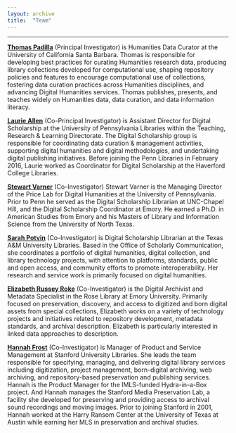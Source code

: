 ```yaml
---
layout: archive
title:  "Team"
---
```

---
[**Thomas Padilla**](http://www.thomaspadilla.org/) (Principal Investigator) is Humanities Data Curator at the University of California Santa Barbara. Thomas is responsible for developing best practices for curating Humanities research data, producing library collections developed for computational use, shaping repository policies and features to encourage computational use of collections, fostering data curation practices across Humanities disciplines, and advancing Digital Humanities services. Thomas publishes, presents, and teaches widely on Humanities data, data curation, and data information literacy.

[**Laurie Allen**](http://www.laurieallen.org/) (Co-Principal Investigator) is  Assistant Director for Digital Scholarship at the University of Pennsylvania Libraries within the Teaching, Research & Learning Directorate. The Digital Scholarship group is responsible for coordinating data curation & management activities, supporting digital humanities and digital methodologies, and undertaking digital publishing initiatives. Before joining the Penn Libraries in February 2016, Laurie worked as Coordinator for Digital Scholarship at the Haverford College Libraries. 

[**Stewart Varner**](https://stewartvarner.com/) (Co-Investigator) Stewart Varner is the Managing Director of the Price Lab for Digital Humanities at the University of Pennsylvania. Prior to Penn he served as the Digital Scholarship Librarian at UNC-Chapel Hill, and the Digital Scholarship Coordinator at Emory. He earned a Ph.D. in American Studies from Emory and his Masters of Library and Information Science from the University of North Texas.

[**Sarah Potvin**](http://library.tamu.edu/directory/people/spotvin) (Co-Investigator) is Digital Scholarship Librarian at the Texas A&M University Libraries. Based in the Office of Scholarly Communication, she coordinates a portfolio of digital humanities, digital collection, and library technology projects, with attention to platforms, standards, public and open access, and community efforts to promote interoperability. Her research and service work is primarily focused on digital humanities.

[**Elizabeth Russey Roke**](http://rose.library.emory.edu/about/staff-directory/roke-russey-elizabeth.html) (Co-Investigator) is the Digital Archivist and Metadata Specialist in the Rose Library at Emory University.   Primarily focused on preservation, discovery, and access to digitized and born digital assets from special collections, Elizabeth works on a variety of technology projects and initiatives related to repository development, metadata standards, and archival description.  Elizabeth is particularly interested in linked data approaches to description. 

[**Hannah Frost**](https://profiles.stanford.edu/hannah-frost) (Co-Investigator) is Manager of Product and Service Management at Stanford University Libraries. She leads the team responsible for specifying, managing, and delivering digital library services including digitization, project management, born-digital archiving, web archiving, and repository-based preservation and publishing services. Hannah is the Product Manager for the IMLS-funded Hydra-in-a-Box project. And Hannah manages the Stanford Media Preservation Lab, a facility she developed for preserving and providing access to archival sound recordings and moving images. Prior to joining Stanford in 2001, Hannah worked at the Harry Ransom Center at the University of Texas at Austin while earning her MLS in preservation and archival studies.
